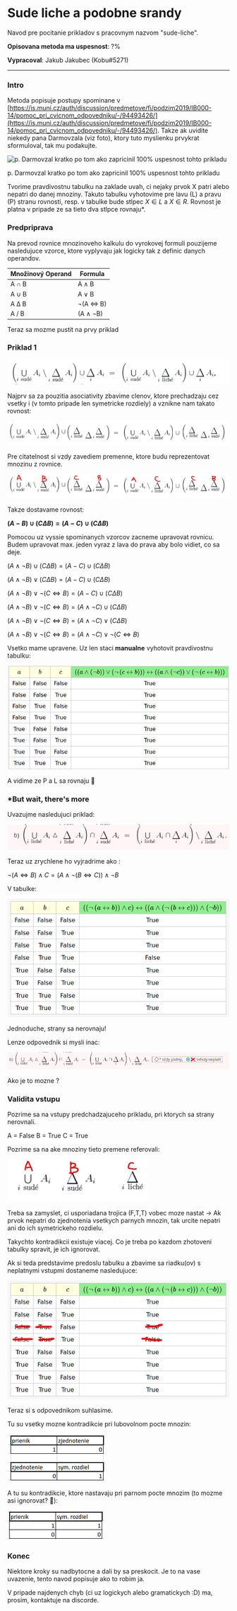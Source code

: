 # Sude liche a podobne srandy

Navod pre pocitanie prikladov s pracovnym nazvom "sude-liche". 

**Opisovana metoda ma uspesnost**: ?%

**Vypracoval**: Jakub Jakubec (Kobu#5271)

---

### Intro

Metoda popisuje postupy spominane v [https://is.muni.cz/auth/discussion/predmetove/fi/podzim2019/IB000-14/pomoc_pri_cvicnom_odpovedniku/-/94493426/](https://is.muni.cz/auth/discussion/predmetove/fi/podzim2019/IB000-14/pomoc_pri_cvicnom_odpovedniku/-/94493426/). Takze ak uvidite niekedy pana Darmovzala (viz foto), ktory tuto myslienku prvykrat sformuloval, tak mu podakujte.

![p. Darmovzal kratko po tom ako zapricinil 100% uspesnost tohto prikladu](assets/flat750x075f-pad750x1000f8f8f8.jpg)

p. Darmovzal kratko po tom ako zapricinil 100% uspesnost tohto prikladu

Tvorime pravdivostnu tabulku na zaklade uvah, ci nejaky prvok X patri alebo nepatri do danej mnoziny. Takuto tabulku vyhotovime pre lavu (L) a pravu (P) stranu rovnosti, resp. v tabulke bude stlpec $X \in L$ a $X \in R$. Rovnost je platna v pripade ze sa tieto dva stlpce rovnaju*.

### Predpriprava

Na prevod rovnice mnozinoveho kalkulu do vyrokovej formuli pouzijeme nasledujuce vzorce, ktore vyplyvaju jak logicky tak z definic danych operandov.

| Množinový Operand | Formula         |
|-------------------|-----------------|
| A ∩ B             | A ∧ B           |
| A ∪ B             | A ∨ B           |
| A Δ B             | ¬(A <=> B)      |
| A / B             | (A ∧ ¬B)        |

Teraz sa mozme pustit na prvy priklad

### Priklad 1

![pr1.png](assets/pr1.png)

Najprv sa za pouzitia asociativity zbavime clenov, ktore prechadzaju cez vsetky i (v tomto pripade len symetricke rozdiely) a vznikne nam takato rovnost:

![new.jpg](assets/new.jpg)

Pre citatelnost si vzdy zavediem premenne, ktore budu reprezentovat mnozinu z rovnice.

![pr2.jpg](assets/pr2.jpg)

Takze dostavame rovnost:

**$(A - B) \cup ( C Δ B) = (A - C) \cup ( C Δ B)$**

Pomocou uz vyssie spominanych vzorcov zacneme upravovat rovnicu. Budem upravovat max. jeden vyraz z lava do prava  aby bolo vidiet, co sa deje.

$(A ∧¬B) ∪ ( C Δ B) = (A - C) ∪ ( C Δ B)$

$(A ∧¬B) ∨ ( C Δ B) = (A - C) ∪ ( C Δ B)$

$(A ∧¬B) ∨ ¬( C \iff B) = (A - C) ∪ ( C Δ B)$

$(A ∧¬B) ∨ ¬( C \iff B) = (A ∧¬ C) ∪ ( C Δ B)$

$(A ∧¬B) ∨ ¬( C \iff B) = (A ∧¬ C) ∨ ( C Δ B)$

$(A ∧¬B) ∨ ¬( C \iff B) = (A ∧¬ C) ∨ ¬( C \iff B)$

Vsetko mame upravene. Uz len staci **manualne** vyhotovit pravdivostnu tabulku:

![tabulka.png](assets/tabulka.png)

A vidime ze P a L sa rovnaju 🙂

### *But wait, there's more

Uvazujme nasledujuci priklad:

![pr3-problem.png](assets/pr3-problem.png)

Teraz uz zrychlene ho vyjradrime ako :

$¬(A \iff B) ∧ C = (A ∧¬ (B \iff C)) ∧¬B$ 

V tabulke:

![pr3-problem2.png](assets/pr3-problem2.png)

Jednoduche, strany sa nerovnaju!

Lenze odpovednik si mysli inac:

![input.png](assets/input.png)

Ako je to mozne ?

### Validita vstupu

Pozrime sa na vstupy predchadzajuceho prikladu, pri ktorych sa strany nerovnali.

A = False
B = True
C = True

Pozrime sa na ake mnoziny tieto premene referovali:

![premenne.jpg](assets/premenne.jpg)

Treba sa zamyslet, ci usporiadana trojica (F,T,T) vobec moze nastat → Ak prvok nepatri do zjednotenia vsetkych parnych mnozin, tak urcite nepatri ani do ich symetrickeho rozdielu.

Takychto kontradikcii existuje viacej. Co je treba po kazdom zhotoveni tabulky spravit, je ich ignorovat.

Ak si teda predstavime predoslu tabulku a zbavime sa riadku(ov) s neplatnymi vstupmi dostaneme nasledujuce: 

![pr3-problem2-sol.png](assets/pr3-problem2-sol.png)

Teraz si s odpovednikom suhlasime.

Tu su vsetky mozne kontradikcie pri lubovolnom pocte mnozin:

![kontr1.png](assets/kontr1.png)

A tu su kontradikcie, ktore nastavaju pri parnom pocte mnozim (to mozme asi ignorovat? 🤷):

![kontr2.png](assets/kontr2.png)

### Konec

Niektore kroky su nadbytocne a dali by sa preskocit. Je to na vase uvazenie, tento navod popisuje ako to robim ja.

V pripade najdenych chyb (ci uz logickych alebo gramatickych :D) ma, prosim, kontaktuje na discorde.
